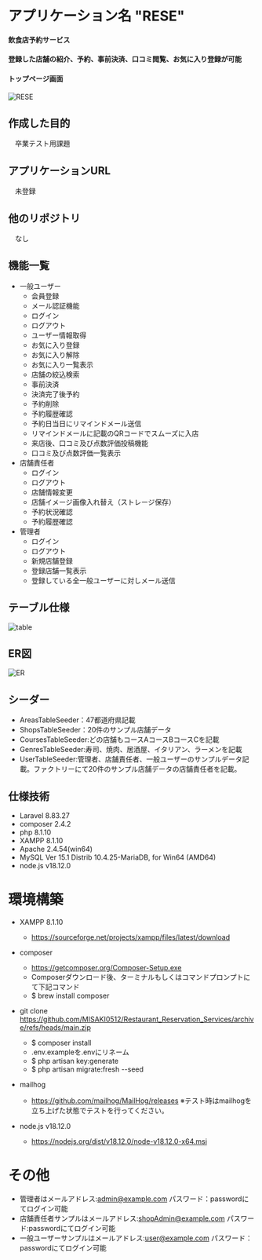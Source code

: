 # アプリケーション名 "RESE" 
#### 飲食店予約サービス
#### 登録した店舗の紹介、予約、事前決済、口コミ閲覧、お気に入り登録が可能
#### トップページ画面
![RESE](./RESE.jpg)

## 作成した目的
　卒業テスト用課題

## アプリケーションURL
　未登録
 
## 他のリポジトリ
　なし
 
## 機能一覧
- 一般ユーザー
    - 会員登録
    - メール認証機能
    - ログイン
    - ログアウト
    - ユーザー情報取得
    - お気に入り登録
    - お気に入り解除
    - お気に入り一覧表示
    - 店舗の絞込検索
    - 事前決済
    - 決済完了後予約
    - 予約削除
    - 予約履歴確認
    - 予約日当日にリマインドメール送信
    - リマインドメールに記載のQRコードでスムーズに入店
    - 来店後、口コミ及び点数評価投稿機能
    - 口コミ及び点数評価一覧表示
- 店舗責任者 
    - ログイン
    - ログアウト
    - 店舗情報変更
    - 店舗イメージ画像入れ替え（ストレージ保存）
    - 予約状況確認
    - 予約履歴確認
- 管理者
    - ログイン
    - ログアウト
    - 新規店舗登録
    - 登録店舗一覧表示
    - 登録している全一般ユーザーに対しメール送信
 
## テーブル仕様
![table](./テーブル仕様書.jpg)

## ER図
![ER](./ER.jpg)

## シーダー
- AreasTableSeeder：47都道府県記載
- ShopsTableSeeder：20件のサンプル店舗データ
- CoursesTableSeeder:どの店舗もコースAコースBコースCを記載
- GenresTableSeeder:寿司、焼肉、居酒屋、イタリアン、ラーメンを記載
- UserTableSeeder:管理者、店舗責任者、一般ユーザーのサンプルデータ記載。ファクトリーにて20件のサンプル店舗データの店舗責任者を記載。

## 仕様技術
- Laravel 8.83.27
- composer 2.4.2
- php 8.1.10
- XAMPP 8.1.10
- Apache 2.4.54(win64)
- MySQL Ver 15.1 Distrib 10.4.25-MariaDB, for Win64 (AMD64)
- node.js v18.12.0

# 環境構築
- XAMPP 8.1.10
    -  https://sourceforge.net/projects/xampp/files/latest/download
  
- composer
    - https://getcomposer.org/Composer-Setup.exe
    - Composerダウンロード後、ターミナルもしくはコマンドプロンプトにて下記コマンド
    - $ brew install composer

- git clone https://github.com/MISAKI0512/Restaurant_Reservation_Services/archive/refs/heads/main.zip
    - $ composer install
    - .env.exampleを.envにリネーム
    - $ php artisan key:generate
    - $ php artisan migrate:fresh --seed

- mailhog
    - https://github.com/mailhog/MailHog/releases
    ※テスト時はmailhogを立ち上げた状態でテストを行ってください。
- node.js v18.12.0
    - https://nodejs.org/dist/v18.12.0/node-v18.12.0-x64.msi 

# その他
- 管理者はメールアドレス:admin@example.com  パスワード：passwordにてログイン可能
- 店舗責任者サンプルはメールアドレス:shopAdmin@example.com パスワード:passwordにてログイン可能
- 一般ユーザーサンプルはメールアドレス:user@example.com パスワード：passwordにてログイン可能
